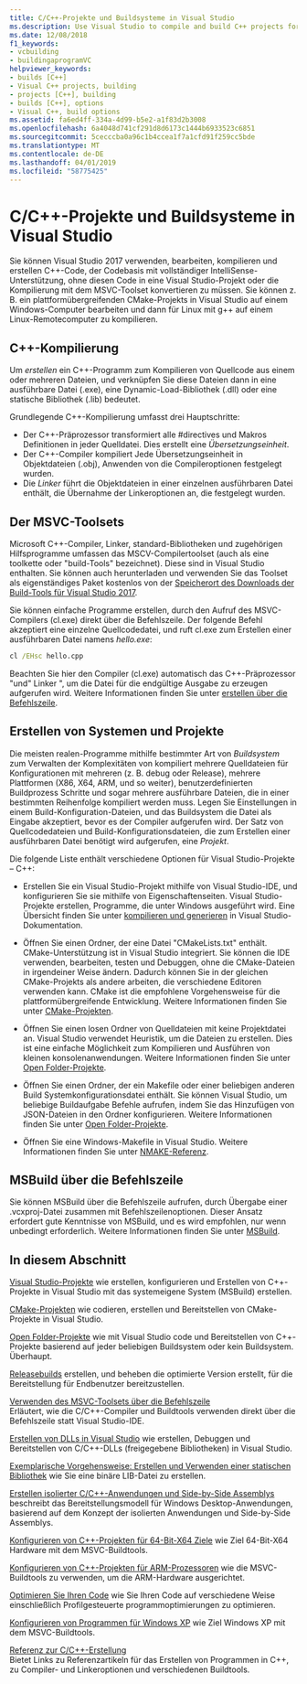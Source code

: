 ```yaml
---
title: C/C++-Projekte und Buildsysteme in Visual Studio
ms.description: Use Visual Studio to compile and build C++ projects for Windows, ARM or Linux based on any project system.
ms.date: 12/08/2018
f1_keywords:
- vcbuilding
- buildingaprogramVC
helpviewer_keywords:
- builds [C++]
- Visual C++ projects, building
- projects [C++], building
- builds [C++], options
- Visual C++, build options
ms.assetid: fa6ed4ff-334a-4d99-b5e2-a1f83d2b3008
ms.openlocfilehash: 6a4048d741cf291d8d6173c1444b6933523c6851
ms.sourcegitcommit: 5cecccba0a96c1b4ccea1f7a1cfd91f259cc5bde
ms.translationtype: MT
ms.contentlocale: de-DE
ms.lasthandoff: 04/01/2019
ms.locfileid: "58775425"
---
```

# <a name="cc-projects-and-build-systems-in-visual-studio"></a>C/C++-Projekte und Buildsysteme in Visual Studio

Sie können Visual Studio 2017 verwenden, bearbeiten, kompilieren und erstellen C++-Code, der Codebasis mit vollständiger IntelliSense-Unterstützung, ohne diesen Code in eine Visual Studio-Projekt oder die Kompilierung mit dem MSVC-Toolset konvertieren zu müssen. Sie können z. B. ein plattformübergreifenden CMake-Projekts in Visual Studio auf einem Windows-Computer bearbeiten und dann für Linux mit g++ auf einem Linux-Remotecomputer zu kompilieren.

## <a name="c-compilation"></a>C++-Kompilierung

Um *erstellen* ein C++-Programm zum Kompilieren von Quellcode aus einem oder mehreren Dateien, und verknüpfen Sie diese Dateien dann in eine ausführbare Datei (.exe), eine Dynamic-Load-Bibliothek (.dll) oder eine statische Bibliothek (.lib) bedeutet. 

Grundlegende C++-Kompilierung umfasst drei Hauptschritte:

- Der C++-Präprozessor transformiert alle #directives und Makros Definitionen in jeder Quelldatei. Dies erstellt eine *Übersetzungseinheit*.
- Der C++-Compiler kompiliert Jede Übersetzungseinheit in Objektdateien (.obj), Anwenden von die Compileroptionen festgelegt wurden.
- Die *Linker* führt die Objektdateien in einer einzelnen ausführbaren Datei enthält, die Übernahme der Linkeroptionen an, die festgelegt wurden. 

## <a name="the-msvc-toolset"></a>Der MSVC-Toolsets

Microsoft C++-Compiler, Linker, standard-Bibliotheken und zugehörigen Hilfsprogramme umfassen das MSCV-Compilertoolset (auch als eine toolkette oder "build-Tools" bezeichnet). Diese sind in Visual Studio enthalten. Sie können auch herunterladen und verwenden Sie das Toolset als eigenständiges Paket kostenlos von der [Speicherort des Downloads der Build-Tools für Visual Studio 2017](https://visualstudio.microsoft.com/downloads/#build-tools-for-visual-studio-2017).

Sie können einfache Programme erstellen, durch den Aufruf des MSVC-Compilers (cl.exe) direkt über die Befehlszeile. Der folgende Befehl akzeptiert eine einzelne Quellcodedatei, und ruft cl.exe zum Erstellen einer ausführbaren Datei namens *hello.exe*: 

```cmd
cl /EHsc hello.cpp
```
Beachten Sie hier den Compiler (cl.exe) automatisch das C++-Präprozessor "und" Linker ", um die Datei für die endgültige Ausgabe zu erzeugen aufgerufen wird.  Weitere Informationen finden Sie unter [erstellen über die Befehlszeile](building-on-the-command-line.md).

## <a name="build-systems-and-projects"></a>Erstellen von Systemen und Projekte

Die meisten realen-Programme mithilfe bestimmter Art von *Buildsystem* zum Verwalten der Komplexitäten von kompiliert mehrere Quelldateien für Konfigurationen mit mehreren (z. B. debug oder Release), mehrere Plattformen (X86, X64, ARM, und so weiter), benutzerdefinierten Buildprozess Schritte und sogar mehrere ausführbare Dateien, die in einer bestimmten Reihenfolge kompiliert werden muss. Legen Sie Einstellungen in einem Build-Konfiguration-Dateien, und das Buildsystem die Datei als Eingabe akzeptiert, bevor es der Compiler aufgerufen wird. Der Satz von Quellcodedateien und Build-Konfigurationsdateien, die zum Erstellen einer ausführbaren Datei benötigt wird aufgerufen, eine *Projekt*. 

Die folgende Liste enthält verschiedene Optionen für Visual Studio-Projekte – C++:

- Erstellen Sie ein Visual Studio-Projekt mithilfe von Visual Studio-IDE, und konfigurieren Sie sie mithilfe von Eigenschaftenseiten. Visual Studio-Projekte erstellen, Programme, die unter Windows ausgeführt wird. Eine Übersicht finden Sie unter [kompilieren und generieren](/visualstudio/ide/compiling-and-building-in-visual-studio) in Visual Studio-Dokumentation.

- Öffnen Sie einen Ordner, der eine Datei "CMakeLists.txt" enthält. CMake-Unterstützung ist in Visual Studio integriert. Sie können die IDE verwenden, bearbeiten, testen und Debuggen, ohne die CMake-Dateien in irgendeiner Weise ändern. Dadurch können Sie in der gleichen CMake-Projekts als andere arbeiten, die verschiedene Editoren verwenden kann. CMake ist die empfohlene Vorgehensweise für die plattformübergreifende Entwicklung. Weitere Informationen finden Sie unter [CMake-Projekten](cmake-projects-in-visual-studio.md).
 
- Öffnen Sie einen losen Ordner von Quelldateien mit keine Projektdatei an. Visual Studio verwendet Heuristik, um die Dateien zu erstellen. Dies ist eine einfache Möglichkeit zum Kompilieren und Ausführen von kleinen konsolenanwendungen. Weitere Informationen finden Sie unter [Open Folder-Projekte](open-folder-projects-cpp.md).

- Öffnen Sie einen Ordner, der ein Makefile oder einer beliebigen anderen Build Systemkonfigurationsdatei enthält. Sie können Visual Studio, um beliebige Buildaufgabe Befehle aufrufen, indem Sie das Hinzufügen von JSON-Dateien in den Ordner konfigurieren. Weitere Informationen finden Sie unter [Open Folder-Projekte](open-folder-projects-cpp.md).
 
- Öffnen Sie eine Windows-Makefile in Visual Studio. Weitere Informationen finden Sie unter [NMAKE-Referenz](reference/nmake-reference.md).

## <a name="msbuild-from-the-command-line"></a>MSBuild über die Befehlszeile 

Sie können MSBuild über die Befehlszeile aufrufen, durch Übergabe einer .vcxproj-Datei zusammen mit Befehlszeilenoptionen. Dieser Ansatz erfordert gute Kenntnisse von MSBuild, und es wird empfohlen, nur wenn unbedingt erforderlich. Weitere Informationen finden Sie unter [MSBuild](msbuild-visual-cpp.md).

## <a name="in-this-section"></a>In diesem Abschnitt

[Visual Studio-Projekte](creating-and-managing-visual-cpp-projects.md) wie erstellen, konfigurieren und Erstellen von C++-Projekte in Visual Studio mit das systemeigene System (MSBuild) erstellen.

[CMake-Projekten](cmake-projects-in-visual-studio.md) wie codieren, erstellen und Bereitstellen von CMake-Projekte in Visual Studio.

[Open Folder-Projekte](open-folder-projects-cpp.md) wie mit Visual Studio code und Bereitstellen von C++-Projekte basierend auf jeder beliebigen Buildsystem oder kein Buildsystem. Überhaupt. 

[Releasebuilds](release-builds.md) erstellen, und beheben die optimierte Version erstellt, für die Bereitstellung für Endbenutzer bereitzustellen.

[Verwenden des MSVC-Toolsets über die Befehlszeile](building-on-the-command-line.md)<br/>
Erläutert, wie die C/C++-Compiler und Buildtools verwenden direkt über die Befehlszeile statt Visual Studio-IDE.

[Erstellen von DLLs in Visual Studio](dlls-in-visual-cpp.md) wie erstellen, Debuggen und Bereitstellen von C/C++-DLLs (freigegebene Bibliotheken) in Visual Studio.

[Exemplarische Vorgehensweise: Erstellen und Verwenden einer statischen Bibliothek](walkthrough-creating-and-using-a-static-library-cpp.md) wie Sie eine binäre LIB-Datei zu erstellen.

[Erstellen isolierter C/C++-Anwendungen und Side-by-Side Assemblys](building-c-cpp-isolated-applications-and-side-by-side-assemblies.md) beschreibt das Bereitstellungsmodell für Windows Desktop-Anwendungen, basierend auf dem Konzept der isolierten Anwendungen und Side-by-Side Assemblys.

[Konfigurieren von C++-Projekten für 64-Bit-X64 Ziele](configuring-programs-for-64-bit-visual-cpp.md) wie Ziel 64-Bit-X64 Hardware mit dem MSVC-Buildtools.

[Konfigurieren von C++-Projekten für ARM-Prozessoren](configuring-programs-for-arm-processors-visual-cpp.md) wie die MSVC-Buildtools zu verwenden, um die ARM-Hardware ausgerichtet.

[Optimieren Sie Ihren Code](optimizing-your-code.md) wie Sie Ihren Code auf verschiedene Weise einschließlich Profilgesteuerte programmoptimierungen zu optimieren.

[Konfigurieren von Programmen für Windows XP](configuring-programs-for-windows-xp.md) wie Ziel Windows XP mit dem MSVC-Buildtools.

[Referenz zur C/C++-Erstellung](reference/c-cpp-building-reference.md)<br/>
Bietet Links zu Referenzartikeln für das Erstellen von Programmen in C++, zu Compiler- und Linkeroptionen und verschiedenen Buildtools.
